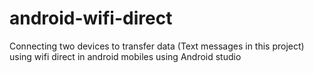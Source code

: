 # android-wifi-direct
Connecting two devices to transfer data (Text messages in this project) using wifi direct in android mobiles using Android studio

